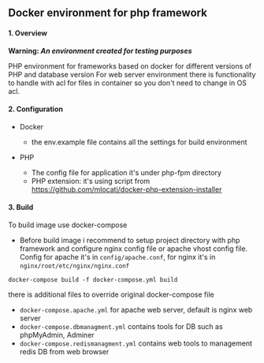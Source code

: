 ## Docker environment for php framework
#### 1. Overview
<b>Warning: <i>An environment created for testing purposes</i></b>
 
PHP environment for frameworks based on docker for different versions of PHP and database version
For web server environment there is functionality to handle with acl for files in container so you don't need to change
in OS acl.

#### 2. Configuration
- Docker 
    - the env.example file contains all the settings for build environment

- PHP
   - The config file for application it's under php-fpm directory    
   - PHP extension: it's using script from https://github.com/mlocati/docker-php-extension-installer
   
#### 3. Build
To build image use docker-compose

- Before build image i recommend to setup project directory with php framework and configure nginx config file or apache vhost config file. Config for apache it's in ```config/apache.conf```, for nginx it's in ```nginx/root/etc/nginx/nginx.conf``` 
```shell script
docker-compose build -f docker-compose.yml build 
```
there is additional files to override original docker-compose file 

- ```docker-compose.apache.yml``` for apache web server, default is nginx web server
- ```docker-compose.dbmanagment.yml``` contains tools for DB such as phpMyAdmin, Adminer
- ```docker-compose.redismanagment.yml``` contains web tools to management redis DB from web browser
 